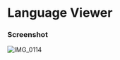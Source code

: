 # Language Viewer

### Screenshot

![IMG_0114](https://user-images.githubusercontent.com/31907722/142719578-349c2ff4-78d6-4bfe-a140-ac12dd09d4c6.PNG)
